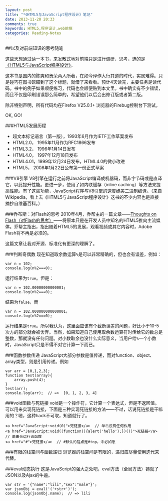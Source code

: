```yaml
---
layout: post
title: "*《HTML5与JavaScript程序设计》笔记"
date: 2013-11-20 20:33
comments: true
keywords: HTML5,程序设计,web前端
categories: Reading-Notes
---
```

##以及对前端知识的思考随笔

这些天想通过读一本书，来发散式地对前端只是进行调研、思考，选的是<a href="http://book.douban.com/subject/20430370/" target="_blank" title="去豆瓣">《HTML5与JavaScript程序设计》</a>。

这本书是国内的陈爽和贺荣两人所著，在如今译作大行其道的时代，实属难得。只是碰巧在图书馆瞄到了这个标题，就借了来看看。预计4天读完，主要任务是读代码。书中的例子如果顺便练习，代码也会顺便贴到本文里。书中确实有不少错误，而且不仅是印刷错误那么简单的，希望他们以后会出修订版或者第二版。

除非特别声明，所有代码均在Firefox V25.0.1+ 浏览器的Firebug控制台下测试。

OK, GO!
<!-- more -->

###HTML5发展历程
+ 超文本标记语言（第一版），1993年6月作为IETF工作草案发布
+ HTML2.0， 1995年11月作为RFC1866发布
+ HTML3.2， 1996年1月14日发布
+ HTML4.0， 1997年12月18日发布
+ HTML4.01，1999年12月24日发布，HTML4.0的微小改进
+ HTML5， 2008年1月22日公布第一份正式草案

###V8引擎
V8引擎在运行之前将JavaScript编译成机器码，而非字节码或是直译它，以此提升性能。更进一步，使用了如内联缓存（inline caching）等方法来提高性能。有了这些功能，JavaScript程序与V8引擎的速度媲美二进制编译。（来自Wikipedia，看上去《HTML5与JavaScript程序设计》这书的不少内容也是直接摘抄自维基百科。）

###乔布斯：对Flash的思考
2010年4月，乔帮主的一篇文章——<a href="http://www.apple.com/hotnews/thoughts-on-flash/" target="_blank" title="原文地址">Thoughts on Flash（对Flash的思考）</a>——将原本只是在开发人员中知名的HTML5推向主流媒体。乔帮主指出，指出随着HTML5的发展，观看视频或其它内容时，Adobe Flash将不再是必须的。

这篇文章让我对开源、标准化有更深的理解了。

###判断奇偶数
现在知道取余数运算`%`是可以非常精确的，但也会有误差，例如：

	var n = 102;
	console.log(n%2===0);

运行结果为`true`。但是：

	var n = 102.00000000000001;
	console.log(n%2===0);

结果为`false`，而

	var n = 102.000000000000001;
	console.log(n%2===0);

运行结果是`true`。所以我认为，这里面应该有个截断误差的问题，好比小于10-5次方的部分就会被舍弃。当然，如果知道自己使用取余数运算符时传给它的数总是整数，那就没有任何问题。对小数取余也没什么实际意义，当用户给`%`一个小数时，JavaScript只是不得不对它计算一下而已。

###函数参数传递
JavaScript大部分参数是值传递，而对function、object、array类型，则是引用传递。例如

	var arr = [0,1,2,3];
	function test(array){
	    array.push(4);
	}
	test(arr);
	console.log(arr);  // =>  [0, 1, 2, 3, 4]

###void函数与死链接
void是一个操作符，它计算一个表达式，但是不返回值。可以用来实现死链接，下面是三种实现死链接的方法——不过，话说死链接是干嘛用的？嗯，这种hack不可取，知道就行了。

	<a href="JavaScript:void(0)">死链接</a>  // 单击没有任何作用
	<a href="JavaScript:void((function(){alert('hello');})())">死链接</a>  // 单击会运行该函数
	<a href="#">死链接</a>  // #默认的锚点是#top，未必如愿

###有限的栈空间与函数递归
浏览器的栈空间是有限的，递归应尽量使用迭代来代替。

###eval动态执行
这是JavaScript的强大之处吧，eval方法（全局方法）铸就了JSON以及Ajax的牛逼。

	var str = '{"name":"lili","sex":"male"}';
	var jsonObj = eval('('+str+')');
	console.log(jsonObj.name);  // => lili